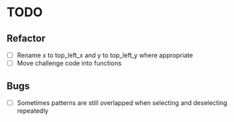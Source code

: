 # TODO

## Refactor

- [ ] Rename x to top_left_x and y to top_left_y where appropriate
- [ ] Move challenge code into functions

## Bugs

- [ ] Sometimes patterns are still overlapped when selecting and deselecting repeatedly

